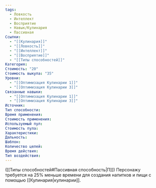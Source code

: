 ```yaml
---
tags:
  - Ловкость
  - Интеллект
  - Восприятие
  - Навык/Кулинария
  - Пассивная
Ссылки:
  - "[[Кулинария]]"
  - "[[Ловкость]]"
  - "[[Интеллект]]"
  - "[[Восприятие]]"
  - "[[Типы способностей]]"
Категория: 
Стоимость: "20"
Стоимость выкупа: "35"
Уровни:
  - "[[Оптимизация Кулинарии 1]]"
  - "[[Оптимизация Кулинарии 3]]"
Связанные навыки:
  - "[[Оптимизация Кулинарии 1]]"
  - "[[Оптимизация Кулинарии 3]]"
Источник:
Тип способности:
Время применения:
Стоимость применения:
Используемый пул:
Стоимость пула:
Характеристики:
Дальность:
Шаблон:
Количество целей:
Время действия:
Тип воздействия:
---
```

([[Типы способностей#Пассивная способность|П]]) Персонажу требуется на 25% меньше времени для создания напитков и пищи с помощью [[Кулинария|кулинарии]].
